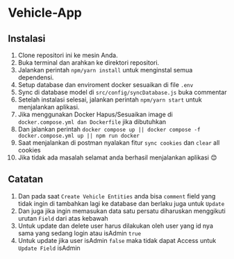 # Vehicle-App

## Instalasi

1. Clone repositori ini ke mesin Anda.
2. Buka terminal dan arahkan ke direktori repositori.
3. Jalankan perintah `npm/yarn install` untuk menginstal semua dependensi.
4. Setup database dan enviroment docker sesuaikan di file `.env`
5. Sync di database model di `src/config/syncDatabase.js` buka commentar
6. Setelah instalasi selesai, jalankan perintah `npm/yarn start` untuk menjalankan aplikasi.
8. Jika menggunakan Docker Hapus/Sesuaikan image di `docker.compose.yml dan Dockerfile` jika dibutuhkan
9. Dan jalankan perintah `docker compose up || docker compose -f docker.compose.yml up || npm run docker`
10. Saat menjalankan di postman nyalakan fitur `sync cookies` dan `clear` all cookies 
11. Jika tidak ada masalah selamat anda berhasil menjalankan aplikasi 😊

## Catatan
1. Dan pada saat `Create Vehicle Entities` anda bisa `comment` field yang tidak ingin di tambahkan lagi ke database dan berlaku juga untuk `Update`
2. Dan juga jika ingin memasukan data satu persatu diharuskan menggikuti urutan `Field` dari atas kebawah
3. Untuk update dan delete user harus dilakukan oleh user yang id nya sama yang sedang login atau isAdmin `true`
4. Untuk update jika user isAdmin `false` maka tidak dapat Access untuk `Update Field` isAdmin

